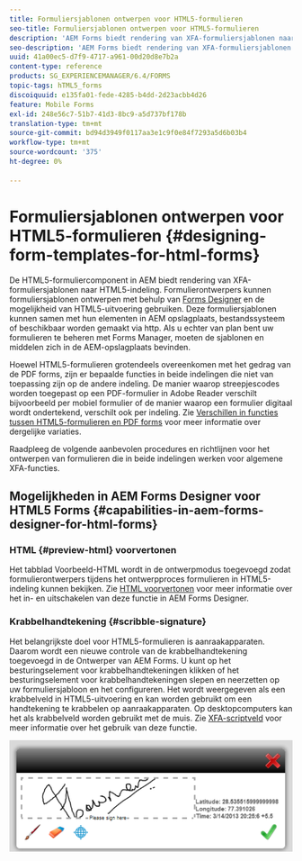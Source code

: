 ```yaml
---
title: Formuliersjablonen ontwerpen voor HTML5-formulieren
seo-title: Formuliersjablonen ontwerpen voor HTML5-formulieren
description: 'AEM Forms biedt rendering van XFA-formuliersjablonen naar HTML5-indeling. Formulierontwerpers kunnen formuliersjablonen ontwerpen met Designer en de HTML5-renderingmogelijkheden gebruiken. '
seo-description: 'AEM Forms biedt rendering van XFA-formuliersjablonen naar HTML5-indeling. Formulierontwerpers kunnen formuliersjablonen ontwerpen met Designer en de HTML5-renderingmogelijkheden gebruiken. '
uuid: 41a00ec5-d7f9-4717-a961-00d20d8e7b2a
content-type: reference
products: SG_EXPERIENCEMANAGER/6.4/FORMS
topic-tags: hTML5_forms
discoiquuid: e135fa01-fede-4285-b4dd-2d23acbb4d26
feature: Mobile Forms
exl-id: 248e56c7-51b7-41d3-8bc9-a5d737bf178b
translation-type: tm+mt
source-git-commit: bd94d3949f0117aa3e1c9f0e84f7293a5d6b03b4
workflow-type: tm+mt
source-wordcount: '375'
ht-degree: 0%

---
```


# Formuliersjablonen ontwerpen voor HTML5-formulieren {#designing-form-templates-for-html-forms}

De HTML5-formuliercomponent in AEM biedt rendering van XFA-formuliersjablonen naar HTML5-indeling. Formulierontwerpers kunnen formuliersjablonen ontwerpen met behulp van [Forms Designer](https://www.adobe.com/go/learn_aemforms_designer_63) en de mogelijkheid van HTML5-uitvoering gebruiken. Deze formuliersjablonen kunnen samen met hun elementen in AEM opslagplaats, bestandssysteem of beschikbaar worden gemaakt via http. Als u echter van plan bent uw formulieren te beheren met Forms Manager, moeten de sjablonen en middelen zich in de AEM-opslagplaats bevinden.

Hoewel HTML5-formulieren grotendeels overeenkomen met het gedrag van de PDF forms, zijn er bepaalde functies in beide indelingen die niet van toepassing zijn op de andere indeling. De manier waarop streepjescodes worden toegepast op een PDF-formulier in Adobe Reader verschilt bijvoorbeeld per mobiel formulier of de manier waarop een formulier digitaal wordt ondertekend, verschilt ook per indeling. Zie [Verschillen in functies tussen HTML5-formulieren en PDF forms](/help/forms/using/feature-differentiation-html5-forms-pdf-forms.md) voor meer informatie over dergelijke variaties.

Raadpleeg de volgende aanbevolen procedures en richtlijnen voor het ontwerpen van formulieren die in beide indelingen werken voor algemene XFA-functies.

## Mogelijkheden in AEM Forms Designer voor HTML5 Forms {#capabilities-in-aem-forms-designer-for-html-forms}

### HTML {#preview-html} voorvertonen

Het tabblad Voorbeeld-HTML wordt in de ontwerpmodus toegevoegd zodat formulierontwerpers tijdens het ontwerpproces formulieren in HTML5-indeling kunnen bekijken. Zie [HTML voorvertonen](/help/forms/using/preview-xdp-forms-html.md) voor meer informatie over het in- en uitschakelen van deze functie in AEM Forms Designer.

### Krabbelhandtekening {#scribble-signature}

Het belangrijkste doel voor HTML5-formulieren is aanraakapparaten. Daarom wordt een nieuwe controle van de krabbelhandtekening toegevoegd in de Ontwerper van AEM Forms. U kunt op het besturingselement voor krabbelhandtekeningen klikken of het besturingselement voor krabbelhandtekeningen slepen en neerzetten op uw formuliersjabloon en het configureren. Het wordt weergegeven als een krabbelveld in HTML5-uitvoering en kan worden gebruikt om een handtekening te krabbelen op aanraakapparaten. Op desktopcomputers kan het als krabbelveld worden gebruikt met de muis. Zie [XFA-scriptveld](/help/forms/using/scribble-signature.md) voor meer informatie over het gebruik van deze functie.

![4](assets/4.png)
